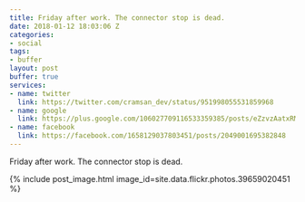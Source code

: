 ```yaml
---
title: Friday after work. The connector stop is dead.
date: 2018-01-12 18:03:06 Z
categories:
- social
tags:
- buffer
layout: post
buffer: true
services:
- name: twitter
  link: https://twitter.com/cramsan_dev/status/951998055531859968
- name: google
  link: https://plus.google.com/106027709116533359385/posts/eZzvzAatxRM
- name: facebook
  link: https://facebook.com/1658129037803451/posts/2049001695382848
---
```


Friday after work. The connector stop is dead.

{% include post_image.html image_id=site.data.flickr.photos.39659020451 %}
